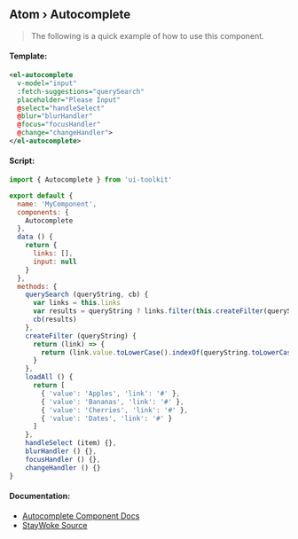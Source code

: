 Atom › Autocomplete
---
> The following is a quick example of how to use this component.


#### Template:

```xml
<el-autocomplete
  v-model="input"
  :fetch-suggestions="querySearch"
  placeholder="Please Input"
  @select="handleSelect"
  @blur="blurHandler"
  @focus="focusHandler"
  @change="changeHandler">
</el-autocomplete>
```


#### Script:
```js
import { Autocomplete } from 'ui-toolkit'

export default {
  name: 'MyComponent',
  components: {
    Autocomplete
  },
  data () {
    return {
      links: [],
      input: null
    }
  },
  methods: {
    querySearch (queryString, cb) {
      var links = this.links
      var results = queryString ? links.filter(this.createFilter(queryString)) : links
      cb(results)
    },
    createFilter (queryString) {
      return (link) => {
        return (link.value.toLowerCase().indexOf(queryString.toLowerCase()) === 0)
      }
    },
    loadAll () {
      return [
        { 'value': 'Apples', 'link': '#' },
        { 'value': 'Bananas', 'link': '#' },
        { 'value': 'Cherries', 'link': '#' },
        { 'value': 'Dates', 'link': '#' }
      ]
    },
    handleSelect (item) {},
    blurHandler () {},
    focusHandler () {},
    changeHandler () {}
}
```


#### Documentation:

* [Autocomplete Component Docs](https://element.eleme.io/#/en-US/component/autocomplete)
* [StayWoke Source](https://github.com/staywoke/ui-toolkit/tree/master/src/components/atoms/autocomplete)
